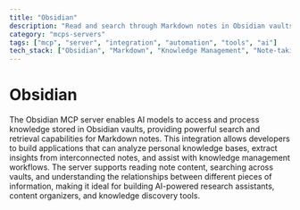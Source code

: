 ```yaml
---
title: "Obsidian"
description: "Read and search through Markdown notes in Obsidian vaults with AI integration."
category: "mcps-servers"
tags: ["mcp", "server", "integration", "automation", "tools", "ai"]
tech_stack: ["Obsidian", "Markdown", "Knowledge Management", "Note-taking", "Search"]
---
```


# Obsidian

The Obsidian MCP server enables AI models to access and process knowledge stored in Obsidian vaults, providing powerful search and retrieval capabilities for Markdown notes. This integration allows developers to build applications that can analyze personal knowledge bases, extract insights from interconnected notes, and assist with knowledge management workflows. The server supports reading note content, searching across vaults, and understanding the relationships between different pieces of information, making it ideal for building AI-powered research assistants, content organizers, and knowledge discovery tools.
